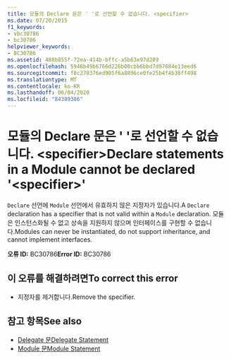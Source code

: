 ```yaml
---
title: 모듈의 Declare 문은 ' '로 선언할 수 없습니다. <specifier>
ms.date: 07/20/2015
f1_keywords:
- vbc30786
- bc30786
helpviewer_keywords:
- BC30786
ms.assetid: 488b855f-72ea-414b-bffc-a5b63e97d289
ms.openlocfilehash: 5946b49b6766d226b00cbb6bbd7d97684e13eed6
ms.sourcegitcommit: f8c270376ed905f6a8896ce0fe25b4f4b38ff498
ms.translationtype: MT
ms.contentlocale: ko-KR
ms.lasthandoff: 06/04/2020
ms.locfileid: "84389386"
---
```

# <a name="declare-statements-in-a-module-cannot-be-declared-specifier"></a><span data-ttu-id="845bc-102">모듈의 Declare 문은 ' '로 선언할 수 없습니다. \<specifier></span><span class="sxs-lookup"><span data-stu-id="845bc-102">Declare statements in a Module cannot be declared '\<specifier>'</span></span>
<span data-ttu-id="845bc-103">`Declare` 선언에 `Module` 선언에서 유효하지 않은 지정자가 있습니다.</span><span class="sxs-lookup"><span data-stu-id="845bc-103">A `Declare` declaration has a specifier that is not valid within a `Module` declaration.</span></span> <span data-ttu-id="845bc-104">모듈은 인스턴스화될 수 없고 상속을 지원하지 않으며 인터페이스를 구현할 수 없습니다.</span><span class="sxs-lookup"><span data-stu-id="845bc-104">Modules can never be instantiated, do not support inheritance, and cannot implement interfaces.</span></span>  
  
 <span data-ttu-id="845bc-105">**오류 ID:** BC30786</span><span class="sxs-lookup"><span data-stu-id="845bc-105">**Error ID:** BC30786</span></span>  
  
## <a name="to-correct-this-error"></a><span data-ttu-id="845bc-106">이 오류를 해결하려면</span><span class="sxs-lookup"><span data-stu-id="845bc-106">To correct this error</span></span>  
  
- <span data-ttu-id="845bc-107">지정자를 제거합니다.</span><span class="sxs-lookup"><span data-stu-id="845bc-107">Remove the specifier.</span></span>  
  
## <a name="see-also"></a><span data-ttu-id="845bc-108">참고 항목</span><span class="sxs-lookup"><span data-stu-id="845bc-108">See also</span></span>

- [<span data-ttu-id="845bc-109">Delegate 문</span><span class="sxs-lookup"><span data-stu-id="845bc-109">Delegate Statement</span></span>](../language-reference/statements/delegate-statement.md)
- [<span data-ttu-id="845bc-110">Module 문</span><span class="sxs-lookup"><span data-stu-id="845bc-110">Module Statement</span></span>](../language-reference/statements/module-statement.md)
